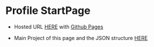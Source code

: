 # Profile StartPage

- Hosted URL [HERE](https://gabrioliv.github.io) with [Github Pages](https://pages.github.com/)

- Main Project of this page and the JSON structure [HERE](https://github.com/GabriOliv/JSONtoPage)

